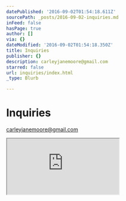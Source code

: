 ```yaml
---
datePublished: '2016-09-02T01:54:18.611Z'
sourcePath: _posts/2016-09-02-inquiries.md
inFeed: false
hasPage: true
author: []
via: {}
dateModified: '2016-09-02T01:54:18.350Z'
title: Inquiries
publisher: {}
description: carleyjanemoore@gmail.com
starred: false
url: inquiries/index.html
_type: Blurb

---
```

# Inquiries

carleyjanemoore@gmail.com

<iframe src="https://the-grid.github.io/ed-userhtml/?g=eJyzKU4uyiwoUSguSrZVyigpKSi20tcvLU7VS8vPK0ksTy3Oz03VS87P1TcyNkhLMzFMSzPXyypWsrPRh2i04wIAFPIWnw" style=""></iframe>
